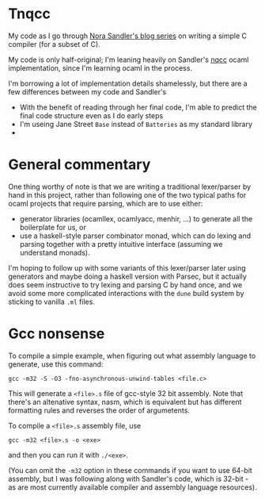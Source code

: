 # Tnqcc

My code as I go through
[Nora Sandler's blog series](https://norasandler.com/)
on writing a simple C compiler (for a subset of C).

My code is only half-original; I'm leaning heavily on
Sandler's [nqcc](https://github.com/nlsandler/nqcc)
ocaml implementation, since I'm learning ocaml in the
process.

I'm borrowing a lot of implementation details shamelessly,
but there are a few differences between my code and
Sandler's
 - With the benefit of reading through her final code,
   I'm able to predict the final code structure even
   as I do early steps
 - I'm useing Jane Street `Base` instead of `Batteries`
   as my standard library
 - 

# General commentary

One thing worthy of note is that we are writing a
traditional lexer/parser by hand in this project,
rather than following one of the two typical paths
for ocaml projects that require parsing, which are to
use either:
  - generator libraries (ocamllex, ocamlyacc, menhir, ...)
    to generate all the boilerplate for us, or
  - use a haskell-style parser combinator monad, which
    can do lexing and parsing together with a pretty
    intuitive interface (assuming we understand monads).

I'm hoping to follow up with some variants of this
lexer/parser later using generators and maybe doing
a haskell version with Parsec, but it actually does
seem instructive to try lexing and parsing C by hand
once, and we avoid some more complicated interactions
with the `dune` build system by sticking to vanilla
`.ml` files.

# Gcc nonsense

To compile a simple example, when figuring out what
assembly language to generate, use this command:
```
gcc -m32 -S -O3 -fno-asynchronous-unwind-tables <file.c>
```
This will generate a `<file>.s` file of gcc-style 32 bit
assembly. Note that there's an altenative syntax, nasm,
which is equivalent but has different formatting rules
and reverses the order of argumetents.

To compile a `<file>.s` assembly file, use
```
gcc -m32 <file>.s -o <exe>
```
and then you can run it with `./<exe>`.

(You can omit the `-m32` option in these commands if you want to use 64-bit
assembly, but I was following along with Sandler's code, which is 32-bit - as
are most currently available compiler and assembly language resources).
